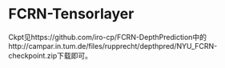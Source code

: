 # FCRN-Tensorlayer
Ckpt见https://github.com/iro-cp/FCRN-DepthPrediction中的http://campar.in.tum.de/files/rupprecht/depthpred/NYU_FCRN-checkpoint.zip下载即可。